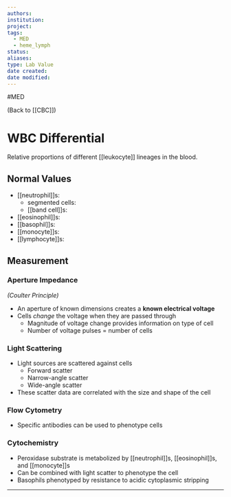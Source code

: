 ```yaml
---
authors: 
institution: 
project: 
tags:
  - MED
  - heme_lymph
status: 
aliases: 
type: Lab Value
date created: 
date modified:
---
```

#MED

(Back to [[CBC]])

# WBC Differential

Relative proportions of different [[leukocyte]] lineages in the blood.
## Normal Values
- [[neutrophil]]s: 
	- segmented cells:
	- [[band cell]]s:
- [[eosinophil]]s: 
- [[basophil]]s: 
- [[monocyte]]s: 
- [[lymphocyte]]s: 
## Measurement
### Aperture Impedance
_(Coulter Principle)_
- An aperture of known dimensions creates a **known electrical voltage**
- Cells _change_ the voltage when they are passed through
	- Magnitude of voltage change provides information on type of cell
	- Number of voltage pulses = number of cells
### Light Scattering
- Light sources are scattered against cells
	- Forward scatter
	- Narrow-angle scatter
	- Wide-angle scatter
- These scatter data are correlated with the size and shape of the cell
### Flow Cytometry
- Specific antibodies can be used to phenotype cells
### Cytochemistry
- Peroxidase substrate is metabolized by [[neutrophil]]s, [[eosinophil]]s, and [[monocyte]]s
- Can be combined with light scatter to phenotype the cell
- Basophils phenotyped by resistance to acidic cytoplasmic stripping

---

